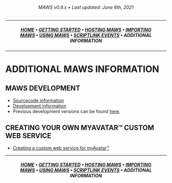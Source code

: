 ﻿<!--
  Software manual template (b210104)
  https://github.com/APrettyCoolProgram/my-development-environment/tree/master/templates/documentation
-->
<h6 align="center">

  MAWS v0.9.x&nbsp;&bull;&nbsp;Last updated: June 6th, 2021

</h6>

***

<h5 align="center">

  [HOME](manual.md)&nbsp;&bull;&nbsp;[GETTING STARTED](manual-getting-started.md)&nbsp;&bull;&nbsp;[HOSTING MAWS](manual-hosting-maws.md)&nbsp;&bull;&nbsp;[IMPORTING MAWS](manual-importing-maws.md)&nbsp;&bull;&nbsp;[USING MAWS](manual-using-maws.md)&nbsp;&bull;&nbsp;[SCRIPTLINK EVENTS](manual-scriptlink-events.md)&nbsp;&bull;&nbsp;ADDITIONAL INFORMATION

</h5>

***

# ADDITIONAL MAWS INFORMATION
## MAWS DEVELOPMENT
* [Sourcecode information](../../src/Resources/Dev/sourcecode-information.md)
* [Development information](../../src/Resources/Dev/development-information.md)
* Previous development versions can be found [here](../../dev/).

## CREATING YOUR OWN MYAVATAR™ CUSTOM WEB SERVICE
* [Creating a custom web service for myAvatar™](manual-custom-myavatar-web-services.md)

***

<h5 align="center">

  [HOME](manual.md)&nbsp;&bull;&nbsp;[GETTING STARTED](manual-getting-started.md)&nbsp;&bull;&nbsp;[HOSTING MAWS](manual-hosting-maws.md)&nbsp;&bull;&nbsp;[IMPORTING MAWS](manual-importing-maws.md)&nbsp;&bull;&nbsp;[USING MAWS](manual-using-maws.md)&nbsp;&bull;&nbsp;[SCRIPTLINK EVENTS](manual-scriptlink-events.md)&nbsp;&bull;&nbsp;ADDITIONAL INFORMATION

</h5>
